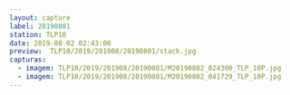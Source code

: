 ```yaml
---
layout: capture
label: 20190801
station: TLP10
date: 2019-08-02 02:43:00
preview:  TLP10/2019/201908/20190801/stack.jpg
capturas:
  - imagem: TLP10/2019/201908/20190801/M20190802_024300_TLP_10P.jpg
  - imagem: TLP10/2019/201908/20190801/M20190802_041729_TLP_10P.jpg
---
```


